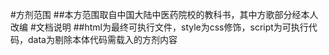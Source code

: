 #方剂范围
##本方范围取自中国大陆中医药院校的教科书，其中方歌部分经本人改编
#文档说明
##html为最终可执行文件，style为css修饰，script为可执行代码，data为剔除本体代码需载入的方剂内容